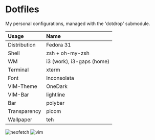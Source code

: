 Dotfiles
========

My personal configurations, managed with the 'dotdrop' submodule.

| Usage | Name |
| :--- | :--- |
| Distribution | Fedora 31 |
| Shell | zsh + oh-my-zsh |
| WM | i3 (work), i3-gaps (home) |
| Terminal | xterm |
| Font | Inconsolata |
| VIM-Theme | OneDark |
| VIM-Bar | lightline |
| Bar | polybar |
| Transparency | picom |
| Wallpaper | teh |

![neofetch](https://imgur.com/x0Y9qzF.png)
![vim](https://imgur.com/iEcn2XF.png)
